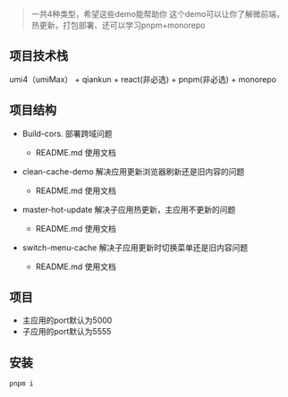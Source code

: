 > 一共4种类型，希望这些demo能帮助你
> 这个demo可以让你了解微前端，热更新，打包部署、还可以学习pnpm+monorepo

## 项目技术栈

umi4（umiMax） + qiankun + react(非必选) + pnpm(非必选) + monorepo

## 项目结构
- Build-cors. 部署跨域问题
  - README.md 使用文档

- clean-cache-demo 解决应用更新浏览器刷新还是旧内容的问题
  - README.md 使用文档

- master-hot-update 解决子应用热更新，主应用不更新的问题
  - README.md 使用文档 

- switch-menu-cache 解决子应用更新时切换菜单还是旧内容问题
  - README.md 使用文档 


## 项目
- 主应用的port默认为5000
- 子应用的port默认为5555





## 安装

```js
pnpm i
```

